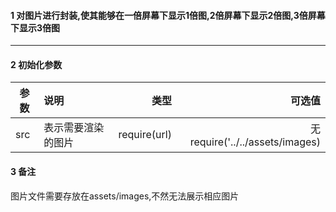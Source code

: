 #### 1 对图片进行封装,使其能够在一倍屏幕下显示1倍图,2倍屏幕下显示2倍图,3倍屏幕下显示3倍图

---
#### 2 初始化参数
参数|说明|类型|可选值  
--|:--|--:|--:  
src|表示需要渲染的图片|require(url)|无 require('../../assets/images)  

#### 3 备注
图片文件需要存放在assets/images,不然无法展示相应图片





